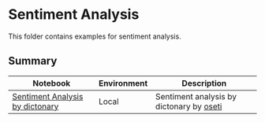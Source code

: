 # Sentiment Analysis

This folder contains examples for sentiment analysis.

## Summary

| Notebook                                                       | Environment | Description                                                                         |
| -------------------------------------------------------------- | ----------- | ----------------------------------------------------------------------------------- |
| [Sentiment Analysis by dictonary](oseti_sentiment_analysis.py) | Local       | Sentiment analysis by dictonary by [oseti](https://github.com/ikegami-yukino/oseti) |
